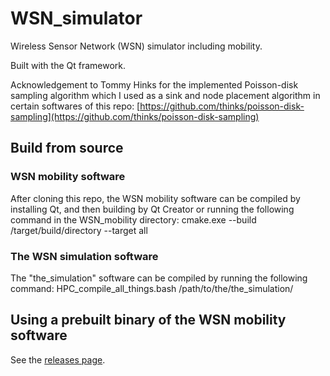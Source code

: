 # WSN_simulator
Wireless Sensor Network (WSN) simulator including mobility.

Built with the Qt framework.

Acknowledgement to Tommy Hinks for the implemented Poisson-disk sampling algorithm which I used as a sink and node placement algorithm in certain softwares of this repo:
[https://github.com/thinks/poisson-disk-sampling](https://github.com/thinks/poisson-disk-sampling)

## Build from source

### WSN mobility software

After cloning this repo, the WSN mobility software can be compiled by installing Qt, and then building by Qt Creator or running the following command in the WSN_mobility directory:
cmake.exe --build /target/build/directory --target all

### The WSN simulation software

The "the_simulation" software can be compiled by running the following command:
HPC_compile_all_things.bash /path/to/the/the_simulation/

## Using a prebuilt binary of the WSN mobility software
See the [releases page](https://github.com/peterpolgar/WSN_simulator/releases).
